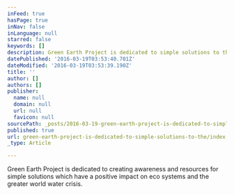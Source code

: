 ```yaml
---
inFeed: true
hasPage: true
inNav: false
inLanguage: null
starred: false
keywords: []
description: Green Earth Project is dedicated to simple solutions to the greater world water crisis we face on Earth
datePublished: '2016-03-19T03:53:40.701Z'
dateModified: '2016-03-19T03:53:39.190Z'
title: ''
author: []
authors: []
publisher:
  name: null
  domain: null
  url: null
  favicon: null
sourcePath: _posts/2016-03-19-green-earth-project-is-dedicated-to-simple-solutions-to-the.md
published: true
url: green-earth-project-is-dedicated-to-simple-solutions-to-the/index.html
_type: Article

---
```

Green Earth Project is dedicated to creating awareness and resources for simple solutions which have a positive impact on eco systems and the greater world water crisis.